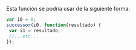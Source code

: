 Esta función se podría usar de la siguiente forma: 

```javascript
var i0 = 0;
successor(i0, function(resultado) {
 var i1 = resultado;
 //...etc...
});
```